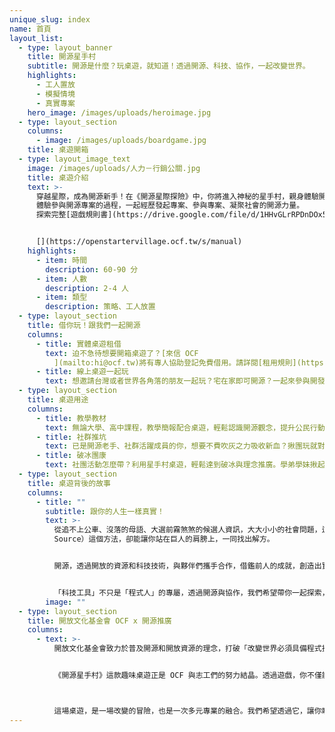 ```yaml
---
unique_slug: index
name: 首頁
layout_list:
  - type: layout_banner
    title: 開源星手村
    subtitle: 開源是什麼？玩桌遊，就知道！透過開源、科技、協作，一起改變世界。
    highlights:
      - 工人置放
      - 模擬情境
      - 真實專案
    hero_image: /images/uploads/heroimage.jpg
  - type: layout_section
    columns:
      - image: /images/uploads/boardgame.jpg
    title: 桌遊開箱
  - type: layout_image_text
    image: /images/uploads/人力－行銷公關.jpg
    title: 桌遊介紹
    text: >-
      穿越星際，成為開源新手！在《開源星際探險》中，你將進入神秘的星手村，親身體驗開源精神的真諦。發起專案、邀請夥伴、自主執行，並運用事件卡、星源樹等元素，攜手推進專案。合作中爭取影響力，獲得最多影響力分數的玩家獲勝！玩家間的團結更將塑造世界，進步或衰退，盡在你手！
      體驗參與開源專案的過程，一起經歷發起專案、參與專案、凝聚社會的開源力量。
      探索完整[遊戲規則書](https://drive.google.com/file/d/1HHvGLrRPDnDOx5FK9SfJBemZlrKdMEji/view?usp=drive_link)！


      [](https://openstartervillage.ocf.tw/s/manual)
    highlights:
      - item: 時間
        description: 60-90 分
      - item: 人數
        description: 2-4 人
      - item: 類型
        description: 策略、工人放置
  - type: layout_section
    title: 借你玩！跟我們一起開源
    columns:
      - title: 實體桌遊租借
        text: 迫不急待想要開箱桌遊了？[來信 OCF
          ](mailto:hi@ocf.tw)將有專人協助登記免費借用。請詳閱[租用規則](https://drive.google.com/file/d/120Fbj4QsPwRsWWxCkzCGqmImDnbfgjlB/view?usp=drive_link)(目前僅提供中文版桌遊，限於台灣本島內租借)。
      - title: 線上桌遊一起玩
        text: 想邀請台灣或者世界各角落的朋友一起玩？宅在家即可開源？一起來參與開發線上版本！
  - type: layout_section
    title: 桌遊用途
    columns:
      - title: 教學教材
        text: 無論大學、高中課程，教學簡報配合桌遊，輕鬆認識開源觀念，提升公民行動力！
      - title: 社群推坑
        text: 已是開源老手、社群活躍成員的你，想要不費吹灰之力吸收新血？揪團玩就對了！
      - title: 破冰團康
        text: 社團活動怎麼帶？利用星手村桌遊，輕鬆達到破冰與理念推廣。學弟學妹揪起來！
  - type: layout_section
    title: 桌遊背後的故事
    columns:
      - title: ""
        subtitle: 跟你的人生一樣真實！
        text: >-
          從追不上公車、沒落的母語、大選前霧煞煞的候選人資訊，大大小小的社會問題，這些煩惱不僅是你的，更是大家的。眾人心中都渴望改變，卻常常束手無策。然而，開源（Open
          Source）這個方法，卻能讓你站在巨人的肩膀上，一同找出解方。


          開源，透過開放的資源和科技技術，與夥伴們攜手合作，借鑑前人的成就，創造出實用的科技工具和服務，從根本上改善問題。


          「科技工具」不只是「程式人」的專屬，透過開源與協作，我們希望帶你一起探索，如何讓擁有不同技能，有心解決社會議題的熱血人士，一起創造「科技工具」！
        image: ""
  - type: layout_section
    title: 開放文化基金會 OCF x 開源推廣
    columns:
      - text: >-
          開放文化基金會致力於普及開源和開放資源的理念，打破「改變世界必須具備程式技能」的刻板觀念。我們要展開科技與社會之間的對話，推動開源人才的多樣性，解決更多元的問題。


          《開源星手村》這款趣味桌遊正是 OCF 與志工們的努力結晶。透過遊戲，你不僅能體驗從專案的發起、參與，到最終結果的過程，更能認識真實世界中已存在的開源成果。原來，在運用科技改變世界的過程中，語言、行銷、法律等多種專業都不可或缺。



          這場桌遊，是一場改變的冒險，也是一次多元專業的融合。我們希望透過它，讓你瞭解開源專案的精髓，並發現在科技改變世界的旅途中，每個人的專長都有著不可或缺的價值。
---
```

